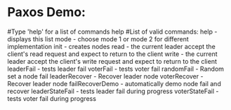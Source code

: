 # Paxos Demo:
#Type 'help' for a list of commands
help
#List of valid commands:
	help - displays this list
	mode <num> - choose mode 1 or mode 2 for different implementation
	init <num> - creates <num> nodes
	read - the current leader accept the client's read request and expect to return to the client
	write <value> - the current leader accept the client's write request and expect to return to the client
	leaderFail - tests leader fail
	voterFail - tests voter fail
	randomFail - Random set a node fail
	leaderRecover - Recover leader node
	voterRecover - Recover leader node
	failRecoverDemo - automatically demo node fail and recover
	leaderStateFail - tests leader fail during progress
	voterStateFail - tests voter fail during progress
